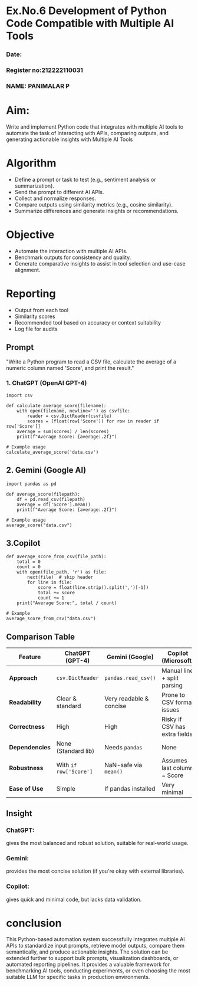 # Ex.No.6 Development of Python Code Compatible with Multiple AI Tools

### Date:
### Register no:212222110031
### NAME: PANIMALAR P

# Aim: 
Write and implement Python code that integrates with multiple AI tools to automate the task of interacting with APIs, 
comparing outputs, and generating actionable insights with Multiple AI Tools

# Algorithm
- Define a prompt or task to test (e.g., sentiment analysis or summarization).
- Send the prompt to different AI APIs.
- Collect and normalize responses.
- Compare outputs using similarity metrics (e.g., cosine similarity).
- Summarize differences and generate insights or recommendations.

# Objective
- Automate the interaction with multiple AI APIs.
- Benchmark outputs for consistency and quality.
- Generate comparative insights to assist in tool selection and use-case alignment.

# Reporting
- Output from each tool
- Similarity scores
- Recommended tool based on accuracy or context suitability
- Log file for audits

## Prompt
"Write a Python program to read a CSV file, calculate the average of a numeric column named 'Score', and print the result."

### 1. ChatGPT (OpenAI GPT-4)

````
import csv

def calculate_average_score(filename):
    with open(filename, newline='') as csvfile:
        reader = csv.DictReader(csvfile)
        scores = [float(row['Score']) for row in reader if row['Score']]
    average = sum(scores) / len(scores)
    print(f"Average Score: {average:.2f}")

# Example usage
calculate_average_score('data.csv')
````

## 2. Gemini (Google AI)

````
import pandas as pd

def average_score(filepath):
    df = pd.read_csv(filepath)
    average = df['Score'].mean()
    print(f"Average Score: {average:.2f}")

# Example usage
average_score("data.csv")
````

## 3.Copilot 

````
def average_score_from_csv(file_path):
    total = 0
    count = 0
    with open(file_path, 'r') as file:
        next(file)  # skip header
        for line in file:
            score = float(line.strip().split(',')[-1])
            total += score
            count += 1
    print("Average Score:", total / count)

# Example
average_score_from_csv("data.csv")
````

##  Comparison Table

| Feature          | ChatGPT (GPT-4)          | Gemini (Google)           | Copilot (Microsoft)              |
| ---------------- | ------------------------ | ------------------------- | -------------------------------- |
| **Approach**     | `csv.DictReader`         | `pandas.read_csv()`       | Manual line + split parsing      |
| **Readability**  |  Clear & standard       |  Very readable & concise |  Prone to CSV format issues    |
| **Correctness**  |  High                   |  High                    |  Risky if CSV has extra fields |
| **Dependencies** |  None (Standard lib)    | Needs `pandas`         |  None                           |
| **Robustness**   |  With `if row['Score']` | NaN-safe via `mean()`   |  Assumes last column = Score    |
| **Ease of Use**  | Simple                 | If pandas installed     | Very minimal                   |


## Insight

### ChatGPT:
 gives the most balanced and robust solution, suitable for real-world usage.
### Gemini:
 provides the most concise solution (if you're okay with external libraries).
### Copilot:
 gives quick and minimal code, but lacks data validation.


# conclusion
This Python-based automation system successfully integrates multiple AI APIs to standardize input prompts, retrieve model outputs, compare them semantically, and produce actionable insights. The solution can be extended further to support bulk prompts, visualization dashboards, or automated reporting pipelines. It provides a valuable framework for benchmarking AI tools, conducting experiments, or even choosing the most suitable LLM for specific tasks in production environments.


